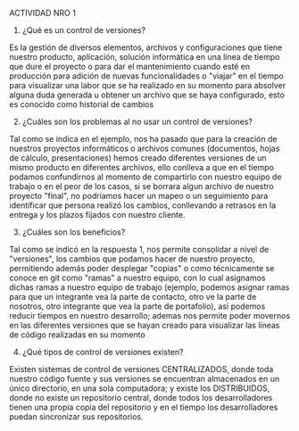 ACTIVIDAD NRO 1

1. ¿Qué es un control de versiones?

Es la gestión de diversos elementos, archivos y configuraciones que tiene nuestro producto, aplicación, solución informática en una línea de tiempo que dure el proyecto o para dar el mantenimiento cuando esté en producción para adición de nuevas funcionalidades o "viajar" en el tiempo para visualizar una labor que se ha realizado en su momento para absolver alguna duda generada u obtener un archivo que se haya configurado, esto es conocido como historial de cambios

2. ¿Cuáles son los problemas al no usar un control de versiones?

Tal como se indica en el ejemplo, nos ha pasado que para la creación de nuestros proyectos informáticos o archivos comunes (documentos, hojas de cálculo, presentaciones) hemos creado diferentes versiones de un mismo producto en diferentes archivos, ello conlleva a que en el tiempo podamos confundirnos al momento de compartirlo con nuestro equipo de trabajo o en el peor de los casos, si se borrara algun archivo de nuestro proyecto "final", no podriamos hacer un mapeo o un seguimiento para identificar que persona realizó los cambios, conllevando a retrasos en la entrega y los plazos fijados con nuestro cliente.

3. ¿Cuáles son los beneficios?

Tal como se indicó en la respuesta 1, nos permite consolidar a nivel de "versiones", los cambios que podamos hacer de nuestro proyecto, permitiendo además poder desplegar "copias" o como técnicamente se conoce en git como "ramas" a nuestro equipo, con lo cual asignamos dichas ramas a nuestro equipo de trabajo (ejemplo, podemos asignar ramas para que un integrante vea la parte de contacto, otro ve la parte de nosotros, otro integrante que vea la parte de portafolio), así podemos reducir tiempos en nuestro desarrollo; ademas nos permite poder movernos en las diferentes versiones que se hayan creado para visualizar las líneas de código realizadas en su momento

4. ¿Qué tipos de control de versiones existen?

Existen sistemas de control de versiones CENTRALIZADOS, donde toda nuestro código fuente y sus versiones se encuentran almacenados en un único directorio, en una sola computadora; y existe los DISTRIBUIDOS, donde no existe un repositorio central, donde todos los desarrolladores tienen una propia copia del repositorio y en el tiempo los desarrolladores puedan sincronizar sus repositorios.

